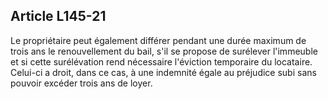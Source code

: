 Article L145-21
----
Le propriétaire peut également différer pendant une durée maximum de trois ans
le renouvellement du bail, s'il se propose de surélever l'immeuble et si cette
surélévation rend nécessaire l'éviction temporaire du locataire. Celui-ci a
droit, dans ce cas, à une indemnité égale au préjudice subi sans pouvoir excéder
trois ans de loyer.
